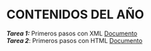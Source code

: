 # CONTENIDOS DEL AÑO
***Tarea 1:*** Primeros pasos con XML [Documento](Tarea1/Inicios.xml)  
***Tarea 2***: Primeros pasos con HTML [Documento](Tarea2/pruebas.html)